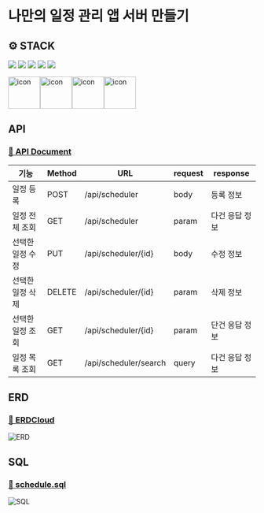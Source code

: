 # 나만의 일정 관리 앱 서버 만들기

## ⚙ STACK
![](https://img.shields.io/badge/SpringBoot-6db33f?style=flat-square&logo=springboot&logoColor=white)
![](https://img.shields.io/badge/Gradle-02303a?style=flat-square&logo=gradle&logoColor=white)
![](https://img.shields.io/badge/IntelliJ-000000?style=flat-square&logo=intellijidea&logoColor=white)
![](https://img.shields.io/badge/Postman-ff6c37?style=flat-square&logo=postman&logoColor=white)
![](https://img.shields.io/badge/Git-f05032?style=flat-square&logo=git&logoColor=white)

<div style="display: flex; align-items: flex-start;">
<img src="https://techstack-generator.vercel.app/java-icon.svg" alt="icon" width="65" height="65" />
<img src="https://techstack-generator.vercel.app/mysql-icon.svg" alt="icon" width="65" height="65" />
<img src="https://techstack-generator.vercel.app/github-icon.svg" alt="icon" width="65" height="65" />
<img src="https://techstack-generator.vercel.app/restapi-icon.svg" alt="icon" width="65" height="65" />
</div>

## API
### [🔗 API Document](https://documenter.getpostman.com/view/37564576/2sA3s4mqhN)

| 기능        | Method | URL                    | request | response       |
|-----------|--------|------------------------|---------|----------------|
| 일정 등록     | POST   | /api/scheduler         | body    | 등록 정보      |
| 일정 전체 조회  | GET    | /api/scheduler         | param   | 다건 응답 정보 |
| 선택한 일정 수정 | PUT    | /api/scheduler/{id}    | body    | 수정 정보      |
| 선택한 일정 삭제 | DELETE | /api/scheduler/{id}    | param   | 삭제 정보      |
| 선택한 일정 조회 | GET    | /api/scheduler/{id}    | param   | 단건 응답 정보 |
| 일정 목록 조회  | GET    | /api/scheduler/search  | query   | 다건 응답 정보 |


## ERD
### [🔗 ERDCloud](https://www.erdcloud.com/d/bKfi5Aojohi64giyD) <br/>
![ERD](https://img1.daumcdn.net/thumb/R1280x0/?scode=mtistory2&fname=https%3A%2F%2Fblog.kakaocdn.net%2Fdn%2FbQAN84%2FbtsI3NiTenM%2FwbxUKQrW4dq3dExzVD6w1k%2Fimg.png)

## SQL
### [🔗 schedule.sql](https://github.com/everydayspring/spring-scheduler/blob/main/schedule.sql) <br/>
![SQL](https://img1.daumcdn.net/thumb/R1280x0/?scode=mtistory2&fname=https%3A%2F%2Fblog.kakaocdn.net%2Fdn%2F0VvWI%2FbtsI4y6ft8u%2Fh8kl4lnkkYKkoQwG3GYdyK%2Fimg.png)

